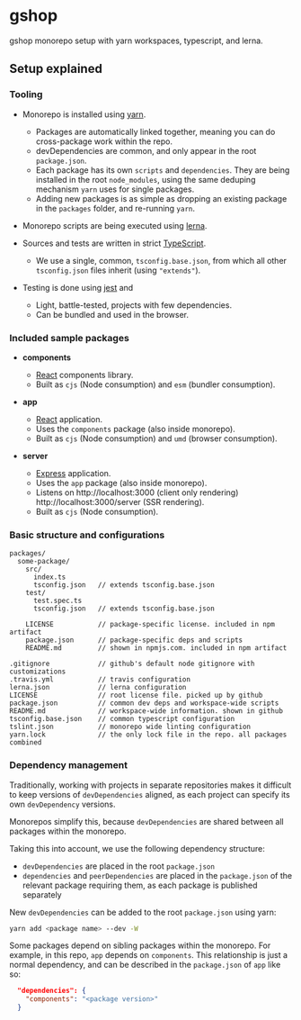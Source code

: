 # gshop

gshop monorepo setup with yarn workspaces, typescript, and lerna.

## Setup explained

### Tooling

- Monorepo is installed using [yarn](https://github.com/yarnpkg/yarn).

  - Packages are automatically linked together, meaning you can do cross-package work within the repo.
  - devDependencies are common, and only appear in the root `package.json`.
  - Each package has its own `scripts` and `dependencies`. They are being installed in the root `node_modules`, using the same deduping mechanism `yarn` uses for single packages.
  - Adding new packages is as simple as dropping an existing package in the `packages` folder, and re-running `yarn`.

- Monorepo scripts are being executed using [lerna](https://github.com/lerna/lerna).

- Sources and tests are written in strict [TypeScript](https://github.com/Microsoft/TypeScript).

  - We use a single, common, `tsconfig.base.json`, from which all other `tsconfig.json` files inherit (using `"extends"`).

- Testing is done using [jest](https://jestjs.io/) and
  - Light, battle-tested, projects with few dependencies.
  - Can be bundled and used in the browser.

### Included sample packages

- **components**

  - [React](https://github.com/facebook/react) components library.
  - Built as `cjs` (Node consumption) and `esm` (bundler consumption).

- **app**

  - [React](https://github.com/facebook/react) application.
  - Uses the `components` package (also inside monorepo).
  - Built as `cjs` (Node consumption) and `umd` (browser consumption).

- **server**
  - [Express](https://github.com/expressjs/express) application.
  - Uses the `app` package (also inside monorepo).
  - Listens on http://localhost:3000 (client only rendering) http://localhost:3000/server (SSR rendering).
  - Built as `cjs` (Node consumption).

### Basic structure and configurations

```
packages/
  some-package/
    src/
      index.ts
      tsconfig.json   // extends tsconfig.base.json
    test/
      test.spec.ts
      tsconfig.json   // extends tsconfig.base.json

    LICENSE           // package-specific license. included in npm artifact
    package.json      // package-specific deps and scripts
    README.md         // shown in npmjs.com. included in npm artifact

.gitignore            // github's default node gitignore with customizations
.travis.yml           // travis configuration
lerna.json            // lerna configuration
LICENSE               // root license file. picked up by github
package.json          // common dev deps and workspace-wide scripts
README.md             // workspace-wide information. shown in github
tsconfig.base.json    // common typescript configuration
tslint.json           // monorepo wide linting configuration
yarn.lock             // the only lock file in the repo. all packages combined
```

### Dependency management

Traditionally, working with projects in separate repositories makes it difficult to keep versions of `devDependencies` aligned, as each project can specify its own `devDependency` versions.

Monorepos simplify this, because `devDependencies` are shared between all packages within the monorepo.

Taking this into account, we use the following dependency structure:

- `devDependencies` are placed in the root `package.json`
- `dependencies` and `peerDependencies` are placed in the `package.json` of the relevant package requiring them, as each package is published separately

New `devDependencies` can be added to the root `package.json` using yarn:

```sh
yarn add <package name> --dev -W
```

Some packages depend on sibling packages within the monorepo. For example, in this repo, `app` depends on `components`. This relationship is just a normal dependency, and can be described in the `package.json` of `app` like so:

```json
  "dependencies": {
    "components": "<package version>"
  }
```
